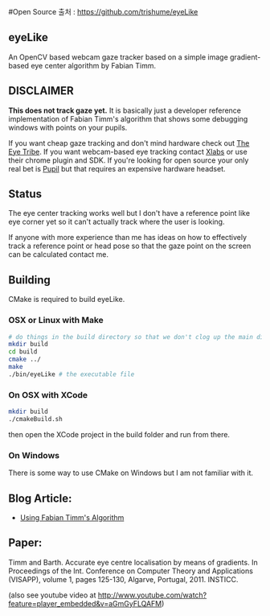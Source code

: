 #Open Source
출처 : https://github.com/trishume/eyeLike

## eyeLike
An OpenCV based webcam gaze tracker based on a simple image gradient-based eye center algorithm by Fabian Timm.

## DISCLAIMER
**This does not track gaze yet.** It is basically just a developer reference implementation of Fabian Timm's algorithm that shows some debugging windows with points on your pupils.

If you want cheap gaze tracking and don't mind hardware check out [The Eye Tribe](https://theeyetribe.com/).
If you want webcam-based eye tracking contact [Xlabs](http://xlabsgaze.com/) or use their chrome plugin and SDK.
If you're looking for open source your only real bet is [Pupil](http://pupil-labs.com/) but that requires an expensive hardware headset.

## Status
The eye center tracking works well but I don't have a reference point like eye corner yet so it can't actually track
where the user is looking.

If anyone with more experience than me has ideas on how to effectively track a reference point or head pose
so that the gaze point on the screen can be calculated contact me.

## Building

CMake is required to build eyeLike.

### OSX or Linux with Make
```bash
# do things in the build directory so that we don't clog up the main directory
mkdir build
cd build
cmake ../
make
./bin/eyeLike # the executable file
```

### On OSX with XCode
```bash
mkdir build
./cmakeBuild.sh
```
then open the XCode project in the build folder and run from there.

### On Windows
There is some way to use CMake on Windows but I am not familiar with it.

## Blog Article:
- [Using Fabian Timm's Algorithm](http://thume.ca/projects/2012/11/04/simple-accurate-eye-center-tracking-in-opencv/)

## Paper:
Timm and Barth. Accurate eye centre localisation by means of gradients.
In Proceedings of the Int. Conference on Computer Theory and
Applications (VISAPP), volume 1, pages 125-130, Algarve, Portugal,
2011. INSTICC.

(also see youtube video at http://www.youtube.com/watch?feature=player_embedded&v=aGmGyFLQAFM)
